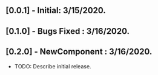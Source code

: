 ## [0.0.1] - Initial: 3/15/2020.

## [0.1.0] - Bugs Fixed : 3/16/2020.

## [0.2.0] - NewComponent : 3/16/2020.

- TODO: Describe initial release.
